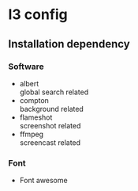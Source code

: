 # I3 config

## Installation dependency

### Software
* albert   
    global search related 
* compton   
    background related
* flameshot  
    screenshot related
* ffmpeg  
    screencast related
### Font
* Font awesome
